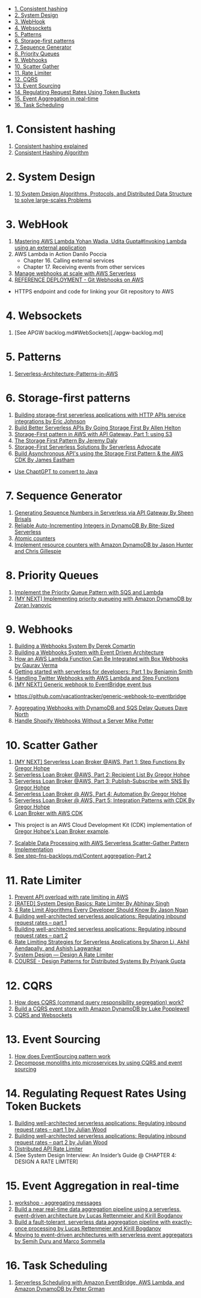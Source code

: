 
<!-- TOC -->

- [1. Consistent hashing](#1-consistent-hashing)
- [2. System Design](#2-system-design)
- [3. WebHook](#3-webhook)
- [4. Websockets](#4-websockets)
- [5. Patterns](#5-patterns)
- [6. Storage-first patterns](#6-storage-first-patterns)
- [7. Sequence Generator](#7-sequence-generator)
- [8. Priority Queues](#8-priority-queues)
- [9. Webhooks](#9-webhooks)
- [10. Scatter Gather](#10-scatter-gather)
- [11. Rate Limiter](#11-rate-limiter)
- [12. CQRS](#12-cqrs)
- [13. Event Sourcing](#13-event-sourcing)
- [14. Regulating Request Rates Using Token Buckets](#14-regulating-request-rates-using-token-buckets)
- [15. Event Aggregation in real-time](#15-event-aggregation-in-real-time)
- [16. Task Scheduling](#16-task-scheduling)

<!-- /TOC -->

# 1. Consistent hashing

1. [Consistent hashing explained](https://ably.com/blog/implementing-efficient-consistent-hashing)
2. [Consistent Hashing Algorithm](http://highscalability.com/blog/2023/2/22/consistent-hashing-algorithm.html)

# 2. System Design

1. [10 System Design Algorithms, Protocols, and Distributed Data Structure to solve large-scales Problems](https://medium.com/javarevisited/10-system-design-algorithms-protocols-and-distributed-data-structure-to-solve-large-scales-40bd24d9a57f)

# 3. WebHook

1. [Mastering AWS Lambda Yohan Wadia, Udita Gupta#Invoking Lambda using an external application](https://learning.oreilly.com/library/view/mastering-aws-lambda/9781786467690/25d22e80-8526-4310-994d-9b7863f938c5.xhtml)
2. AWS Lambda in Action Danilo Poccia
    - Chapter 16. Calling external services
    - Chapter 17. Receiving events from other services
3. [Manage webhooks at scale with AWS Serverless](https://dev.to/aws-builders/manage-webhooks-at-scale-with-aws-serverless-fof)
4. [REFERENCE DEPLOYMENT - Git Webhooks on AWS](https://aws.amazon.com/solutions/implementations/git-to-s3-using-webhooks/)
- HTTPS endpoint and code for linking your Git repository to AWS

# 4. Websockets

1. [See APGW backlog.md#WebSockets][./apgw-backlog.md]

# 5. Patterns

1. [Serverless-Architecture-Patterns-in-AWS](https://blog.richiebartlett.com/Work_%E4%BB%95%E4%BA%8B/Serverless-Architecture-Patterns-in-AWS/)

# 6. Storage-first patterns

1. [Building storage-first serverless applications with HTTP APIs service integrations by Eric Johnson](https://aws.amazon.com/blogs/compute/building-storage-first-applications-with-http-apis-service-integrations/)
2. [Build Better Serverless APIs By Going Storage First By Allen Helton](https://www.readysetcloud.io/blog/allen.helton/built-better-serverless-apis-by-going-storage-first/)
3. [Storage-First pattern in AWS with API Gateway, Part 1: using S3](https://dev.to/aws-builders/storage-first-pattern-in-aws-with-api-gateway-part-1-using-s3-1l5p)
4. [The Storage First Pattern By Jeremy Daly](https://www.jeremydaly.com/the-storage-first-pattern/)
5. [Storage-First Serverless Solutions By Serverless Advocate](https://blog.serverlessadvocate.com/storage-first-serverless-solutions-c0fc182243b9)
6. [Build Asynchronous API's using the Storage First Pattern & the AWS CDK By James Eastham](https://www.youtube.com/watch?v=E7M2WKM4O8Q&t=13s)
- [Use ChaptGPT to convert to Java](https://github.com/jeastham1993/sustainable-architecture-patterns)

# 7. Sequence Generator

1. [Generating Sequence Numbers in Serverless via API Gateway By Sheen Brisals](https://medium.com/lego-engineering/sequence-numbering-in-serverless-via-api-gateway-40e5f6c83e93)
2. [Reliable Auto-Incrementing Integers in DynamoDB By Bite-Sized Serverless](https://bitesizedserverless.com/bite/reliable-auto-increments-in-dynamodb/)
3. [Atomic counters](https://docs.aws.amazon.com/amazondynamodb/latest/developerguide/WorkingWithItems.html#WorkingWithItems.AtomicCounters)
4. [Implement resource counters with Amazon DynamoDB by Jason Hunter and Chris Gillespie](https://aws.amazon.com/blogs/database/implement-resource-counters-with-amazon-dynamodb/)

# 8. Priority Queues

1. [Implement the Priority Queue Pattern with SQS and Lambda](https://bitesizedserverless.com/bite/implement-the-priority-queue-pattern-with-sqs-and-lambda/)
2. [[MY NEXT] Implementing priority queueing with Amazon DynamoDB by Zoran Ivanovic](https://aws.amazon.com/blogs/database/implementing-priority-queueing-with-amazon-dynamodb/)

# 9. Webhooks

1. [Building a Webhooks System By Derek Comartin](https://www.youtube.com/watch?v=NuHC5uwbFAc&list=PLThyvG1mlMzm2FyVpKDiU2c7VtrB2Zezg&index=33)
2. [Building a Webhooks System with Event Driven Architecture](https://codeopinion.com/building-a-webhooks-system-with-event-driven-architecture/)
3. [How an AWS Lambda Function Can Be Integrated with Box Webhooks by Gaurav Verma ](https://aws.amazon.com/blogs/apn/how-an-aws-lambda-function-can-be-integrated-with-box-webhooks/)
4. [Getting started with serverless for developers: Part 1 by Benjamin Smith ](https://aws.amazon.com/blogs/compute/getting-started-with-serverless-for-developers-part-1/)
5. [Handling Twitter Webhooks with AWS Lambda and Step Functions](https://www.linkedin.com/pulse/handling-twitter-webhooks-aws-lambda-step-functions-frederik-willaert/)
6.  [[MY NEXT] Generic webhook to EventBridge event bus](https://serverlessrepo.aws.amazon.com/applications/arn:aws:serverlessrepo:us-east-1:721177882564:applications~generic-webhook-to-eventbridge)
-  https://github.com/vacationtracker/generic-webhook-to-eventbridge
7. [Aggregating Webhooks with DynamoDB and SQS Delay Queues Dave North](https://rewind.com/blog/aggregating-webhooks-with-dynamodb-and-sqs-delay-queues/)
8. [Handle Shopify Webhooks Without a Server Mike Potter](https://rewind.com/blog/handle-shopify-webhooks-without-a-server/)

# 10. Scatter Gather

1. [[MY NEXT] Serverless Loan Broker @AWS, Part 1: Step Functions By Gregor Hohpe](https://www.enterpriseintegrationpatterns.com/ramblings/loanbroker_stepfunctions.html)
2. [Serverless Loan Broker @AWS, Part 2: Recipient List By Gregor Hohpe](https://www.enterpriseintegrationpatterns.com/ramblings/loanbroker_stepfunctions_recipient_list.html)
3. [Serverless Loan Broker @AWS, Part 3: Publish-Subscribe with SNS By Gregor Hohpe](https://www.enterpriseintegrationpatterns.com/ramblings/loanbroker_stepfunctions_pubsub.html)
4. [Serverless Loan Broker @ AWS, Part 4: Automation By Gregor Hohpe](https://www.enterpriseintegrationpatterns.com/ramblings/loanbroker_automation.html)
5. [Serverless Loan Broker @ AWS, Part 5: Integration Patterns with CDK By Gregor Hohpe](https://www.enterpriseintegrationpatterns.com/ramblings/loanbroker_cdk.html)
6. [Loan Broker with AWS CDK](https://github.com/aws-samples/aws-cdk-loan-broker)
- This project is an AWS Cloud Development Kit (CDK) implementation of [Gregor Hohpe's Loan Broker example](https://www.enterpriseintegrationpatterns.com/ramblings/loanbroker_stepfunctions.html).
7. [Scalable Data Processing with AWS Serverless Scatter-Gather Pattern Implementation](https://aws.plainenglish.io/scalable-data-processing-with-aws-serverless-scatter-gather-pattern-implementation-63d25d6f6d23)
8. [See step-fns-backlogs.md/Content aggregation-Part 2](./step-fns-backlogs.md)

# 11. Rate Limiter

1. [Prevent API overload with rate limiting in AWS](https://dev.to/aws-builders/prevent-api-overload-with-rate-limiting-in-aws-1dgb)
2. [[RATED] System Design Basics: Rate Limiter By Abhinav Singh](https://builtin.com/software-engineering-perspectives/rate-limiter)
3. [4 Rate Limit Algorithms Every Developer Should Know By Jason Ngan](https://betterprogramming.pub/4-rate-limit-algorithms-every-developer-should-know-7472cb482f48)
4. [Building well-architected serverless applications: Regulating inbound request rates – part 1](https://aws.amazon.com/blogs/compute/building-well-architected-serverless-applications-regulating-inbound-request-rates-part-1/)
5. [Building well-architected serverless applications: Regulating inbound request rates – part 2](https://aws.amazon.com/blogs/compute/building-well-architected-serverless-applications-regulating-inbound-request-rates-part-2/)
6. [Rate Limiting Strategies for Serverless Applications by Sharon Li, Akhil Aendapally, and Ashish Lagwankar](https://aws.amazon.com/blogs/architecture/rate-limiting-strategies-for-serverless-applications/)
7. [System Design — Design A Rate Limiter](https://medium.com/geekculture/system-design-design-a-rate-limiter-81d200c9d392)
8. [COURSE - Design Patterns for Distributed Systems By Priyank Gupta](https://learning.oreilly.com/live-events/design-patterns-for-distributed-systems/0636920061982/0636920072964/)

# 12. CQRS

1. [How does CQRS (command query responsibility segregation) work?](https://docs.aws.amazon.com/prescriptive-guidance/latest/modernization-data-persistence/cqrs-pattern.html)
2. [Build a CQRS event store with Amazon DynamoDB by Luke Popplewell ](https://aws.amazon.com/blogs/database/build-a-cqrs-event-store-with-amazon-dynamodb/)
3. [CQRS and Websockets](https://youtu.be/qs0U0LdNkV0?list=PLJo-rJlep0ECijHdz01OZXo3bqhbW_Hb2&t=2384)

# 13. Event Sourcing

1. [How does EventSourcing pattern work](https://docs.aws.amazon.com/prescriptive-guidance/latest/modernization-data-persistence/service-per-team.html)
2. [Decompose monoliths into microservices by using CQRS and event sourcing](https://docs.aws.amazon.com/prescriptive-guidance/latest/patterns/decompose-monoliths-into-microservices-by-using-cqrs-and-event-sourcing.html)

# 14. Regulating Request Rates Using Token Buckets

1. [Building well-architected serverless applications: Regulating inbound request rates – part 1 by Julian Wood](https://aws.amazon.com/blogs/compute/building-well-architected-serverless-applications-regulating-inbound-request-rates-part-1/)
2. [Building well-architected serverless applications: Regulating inbound request rates – part 2 by Julian Wood ](https://aws.amazon.com/blogs/compute/building-well-architected-serverless-applications-regulating-inbound-request-rates-part-2/)
3. [Distributed API Rate Limiter](https://systemsdesign.cloud/SystemDesign/RateLimiter)
4. [See System Design Interview: An Insider’s Guide @ CHAPTER 4: DESIGN A RATE LIMITER]

# 15. Event Aggregation in real-time

1. [workshop - aggregating messages](https://amazon-dynamodb-labs.com/event-driven-architecture/ex1overview/step1.html)
2. [Build a near real-time data aggregation pipeline using a serverless, event-driven architecture by Lucas Rettenmeier and Kirill Bogdanov](https://aws.amazon.com/blogs/database/build-a-near-real-time-data-aggregation-pipeline-using-a-serverless-event-driven-architecture/)
3. [Build a fault-tolerant, serverless data aggregation pipeline with exactly-once processing by Lucas Rettenmeier and Kirill Bogdanov](https://aws.amazon.com/blogs/database/build-a-fault-tolerant-serverless-data-aggregation-pipeline-with-exactly-once-processing/)
4. [Moving to event-driven architectures with serverless event aggregators by Semih Duru and Marco Sommella ](https://aws.amazon.com/blogs/mt/moving-to-event-driven-architectures-with-serverless-event-aggregators/)

# 16. Task Scheduling

1. [Serverless Scheduling with Amazon EventBridge, AWS Lambda, and Amazon DynamoDB by Peter Grman](https://aws.amazon.com/blogs/architecture/serverless-scheduling-with-amazon-eventbridge-aws-lambda-and-amazon-dynamodb/)
